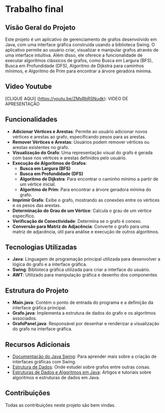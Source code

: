 # Trabalho final

## Visão Geral do Projeto

Este projeto é um aplicativo de gerenciamento de grafos desenvolvido em Java, com uma interface gráfica construída usando a biblioteca Swing. O aplicativo permite ao usuário criar, visualizar e manipular grafos através de uma interface intuitiva. Além disso, ele oferece a funcionalidade de executar algoritmos clássicos de grafos, como Busca em Largura (BFS), Busca em Profundidade (DFS), Algoritmo de Dijkstra para caminhos mínimos, e Algoritmo de Prim para encontrar a árvore geradora mínima.

## Video Youtube
[CLIQUE AQUI] (https://youtu.be/ZMsRbRSNudk): VIDEO DE APRESENTAÇÃO

## Funcionalidades

- **Adicionar Vértices e Arestas**: Permite ao usuário adicionar novos vértices e arestas ao grafo, especificando pesos para as arestas.
- **Remover Vértices e Arestas**: Usuários podem remover vértices ou arestas existentes no grafo.
- **Visualização do Grafo**: Uma representação visual do grafo é gerada com base nos vértices e arestas definidos pelo usuário.
- **Execução de Algoritmos de Grafos**:
  - **Busca em Largura (BFS)**
  - **Busca em Profundidade (DFS)**
  - **Algoritmo de Dijkstra**: Para encontrar o caminho mínimo a partir de um vértice inicial.
  - **Algoritmo de Prim**: Para encontrar a árvore geradora mínima do grafo.
- **Imprimir Grafo**: Exibe o grafo, mostrando as conexões entre os vértices e os pesos das arestas.
- **Determinação do Grau de um Vértice**: Calcula o grau de um vértice específico.
- **Verificação de Conectividade**: Determina se o grafo é conexo.
- **Conversão para Matriz de Adjacência**: Converte o grafo para uma matriz de adjacência, útil para análise e execução de outros algoritmos.

## Tecnologias Utilizadas

- **Java**: Linguagem de programação principal utilizada para desenvolver a lógica do grafo e a interface gráfica.
- **Swing**: Biblioteca gráfica utilizada para criar a interface do usuário.
- **AWT**: Utilizado para manipulação gráfica e desenho dos componentes

## Estrutura do Projeto

- **Main.java**: Contém o ponto de entrada do programa e a definição da interface gráfica principal.
- **Grafo.java**: Implementa a estrutura de dados do grafo e os algoritmos associados.
- **GrafoPanel.java**: Responsável por desenhar e renderizar a visualização do grafo na interface gráfica.


## Recursos Adicionais

- [Documentação do Java Swing](https://docs.oracle.com/javase/7/docs/api/javax/swing/package-summary.html): Para aprender mais sobre a criação de interfaces gráficas com Swing.
- [Estrutura de Dados](https://github.com/fgsantosti/estruturadedados/blob/c0728007aeaf999337e610e591a8b25ae25bfa61/Estrutura_de_Dados.ipynb): Onde estudei sobre grafos entre outras coisas.
- [Estruturas de Dados e Algoritmos em Java](https://www.baeldung.com/java-algorithms): Artigos e tutoriais sobre algoritmos e estruturas de dados em Java.

## Contribuições

Todas as contribuições neste projeto são bem vindas.
